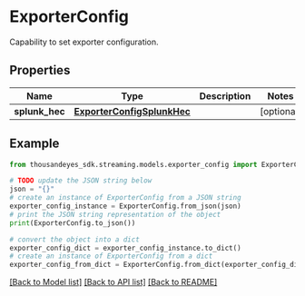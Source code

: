 # ExporterConfig

Capability to set exporter configuration.

## Properties

Name | Type | Description | Notes
------------ | ------------- | ------------- | -------------
**splunk_hec** | [**ExporterConfigSplunkHec**](ExporterConfigSplunkHec.md) |  | [optional] 

## Example

```python
from thousandeyes_sdk.streaming.models.exporter_config import ExporterConfig

# TODO update the JSON string below
json = "{}"
# create an instance of ExporterConfig from a JSON string
exporter_config_instance = ExporterConfig.from_json(json)
# print the JSON string representation of the object
print(ExporterConfig.to_json())

# convert the object into a dict
exporter_config_dict = exporter_config_instance.to_dict()
# create an instance of ExporterConfig from a dict
exporter_config_from_dict = ExporterConfig.from_dict(exporter_config_dict)
```
[[Back to Model list]](../README.md#documentation-for-models) [[Back to API list]](../README.md#documentation-for-api-endpoints) [[Back to README]](../README.md)


